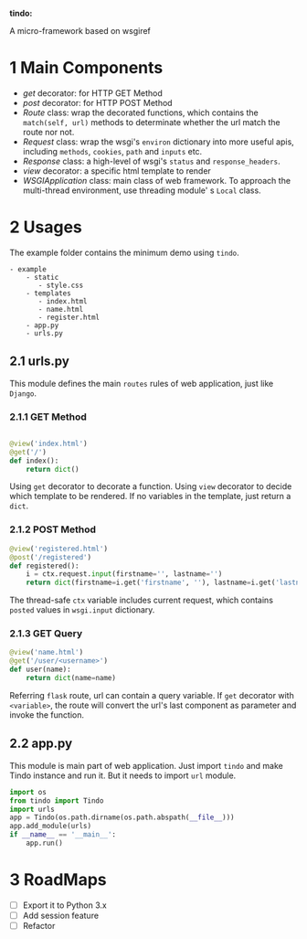 **tindo:**

A micro-framework based on wsgiref

# 1 **Main Components**

+ *get* decorator: for HTTP GET Method
+ *post* decorator: for HTTP POST Method
+ *Route* class: wrap the decorated functions, which contains the `match(self, url)` methods to determinate whether
the url match the route nor not.
+ *Request* class: wrap the wsgi's `environ` dictionary into more useful apis, including `methods`, `cookies`, `path`
 and `inputs` etc.
+ *Response* class: a high-level of wsgi's `status` and `response_headers`.
+ *view* decorator: a specific html template to render
+ *WSGIApplication* class: main class of web framework. To approach the multi-thread environment, use threading module'
s `Local` class.

# 2 **Usages**

The example folder contains the minimum demo using `tindo`.

```
- example
    - static 
       - style.css
    - templates
       - index.html
       - name.html
       - register.html
    - app.py
    - urls.py
```

## 2.1 urls.py
This module defines the main `routes` rules of web application, 
just like `Django`.


### 2.1.1 GET Method

```python

@view('index.html')
@get('/')
def index():
    return dict()

```
Using `get` decorator to decorate a function. Using `view`
decorator to decide which template to be rendered.
If no variables in the template, just return a `dict`.

### 2.1.2 POST Method

```python
@view('registered.html')
@post('/registered')
def registered():
    i = ctx.request.input(firstname='', lastname='')
    return dict(firstname=i.get('firstname', ''), lastname=i.get('lastname', ''))
```
The thread-safe `ctx` variable includes current request, which
contains `posted` values in `wsgi.input` dictionary.


### 2.1.3 GET Query

```python
@view('name.html')
@get('/user/<username>')
def user(name):
    return dict(name=name)
```

Referring `flask` route, url can contain a query variable. If 
`get` decorator with `<variable>`, the route will convert the 
url's last component as parameter and invoke the function.

## 2.2 app.py

This module is main part of web application. Just import `tindo` and
make Tindo instance and run it. But it needs to import `url` module.
```python
import os
from tindo import Tindo
import urls
app = Tindo(os.path.dirname(os.path.abspath(__file__)))
app.add_module(urls)
if __name__ == '__main__':
    app.run()
```


# 3 RoadMaps

- [ ] Export it to Python 3.x
- [ ] Add session feature
- [ ] Refactor